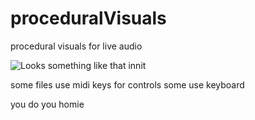 # proceduralVisuals
procedural visuals for live audio

![Looks something like that innit](treesSpook.gif)

some files use midi keys for controls
some use keyboard

you do you homie 
